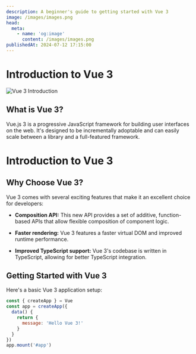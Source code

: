```yaml
---
description: A beginner's guide to getting started with Vue 3
image: /images/images.png
head:
  meta:
    - name: 'og:image'
      content: /images/images.png
publishedAt: 2024-07-12 17:15:00
---
```


# Introduction to Vue 3

![Vue 3 Introduction](/images/images.png)

## What is Vue 3?

Vue.js 3 is a progressive JavaScript framework for building
user interfaces on the web. It's designed to be
incrementally adoptable and can easily scale between a
library and a full-featured framework.

# Introduction to Vue 3

## Why Choose Vue 3?

Vue 3 comes with several exciting features that make it an excellent choice for developers:

- **Composition API:** This new API provides a set of additive, function-based APIs that allow flexible composition of component logic.

- **Faster rendering:** Vue 3 features a faster virtual DOM and improved runtime performance.

- **Improved TypeScript support:** Vue 3's codebase is written in TypeScript, allowing for better TypeScript integration.
## Getting Started with Vue 3

Here's a basic Vue 3 application setup:

```javascript
const { createApp } = Vue
const app = createApp({
  data() {
    return {
      message: 'Hello Vue 3!'
    }
  }
})
app.mount('#app')
```
